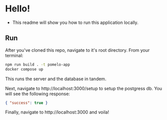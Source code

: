 # Hello!

- This readme will show you how to run this application locally.

## Run

After you've cloned this repo, navigate to it's root directory. From your terminal:

```sh
npm run build . -t pomelo-app
docker compose up
```

This runs the server and the database in tandem.

Next, navigate to http://localhost:3000/setup to setup the postgress db. You will see the following response: 

```json
{ "success": true }
```

Finally, navigate to http://localhost:3000 and voila!
